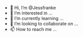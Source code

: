 - 👋 Hi, I’m @Jessfranke
- 👀 I’m interested in ...
- 🌱 I’m currently learning ...
- 💞️ I’m looking to collaborate on ...
- 📫 How to reach me ...

<!---
Jessfranke/Jessfranke is a ✨ special ✨ repository because its `README.md` (this file) appears on your GitHub profile.
You can click the Preview link to take a look at your changes.
--->
